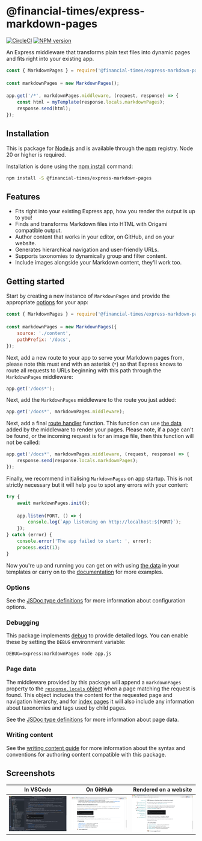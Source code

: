 # @financial-times/express-markdown-pages

[![CircleCI](https://img.shields.io/circleci/project/github/Financial-Times/express-markdown-pages/main.svg)](https://circleci.com/gh/Financial-Times/express-markdown-pages) [![NPM version](https://img.shields.io/npm/v/@financial-times/express-markdown-pages.svg)](https://www.npmjs.com/package/@financial-times/express-markdown-pages)

An Express middleware that transforms plain text files into dynamic pages and fits right into your existing app.

```js
const { MarkdownPages } = require('@financial-times/express-markdown-pages');

const markdownPages = new MarkdownPages();

app.get('/*', markdownPages.middleware, (request, response) => {
	const html = myTemplate(response.locals.markdownPages);
	response.send(html);
});
```

[1]: https://github.com/Financial-Times/biz-ops-api#api

## Installation

This is package for [Node.js] and is available through the [npm] registry. Node 20 or higher is required.

Installation is done using the [npm install] command:

```bash
npm install -S @financial-times/express-markdown-pages
```

[node.js]: https://nodejs.org/
[npm]: http://npmjs.com/
[npm install]: https://docs.npmjs.com/getting-started/installing-npm-packages-locally

## Features

-   Fits right into your existing Express app, how you render the output is up to you!
-   Finds and transforms Markdown files into HTML with Origami compatible output.
-   Author content that works in your editor, on GitHub, and on your website.
-   Generates hierarchical navigation and user-friendly URLs.
-   Supports taxonomies to dynamically group and filter content.
-   Include images alongside your Markdown content, they'll work too.

## Getting started

Start by creating a new instance of `MarkdownPages` and provide the appropriate [options](#options) for your app:

```js
const { MarkdownPages } = require('@financial-times/express-markdown-pages');

const markdownPages = new MarkdownPages({
	source: './content',
	pathPrefix: '/docs',
});
```

Next, add a new route to your app to serve your Markdown pages from, please note this must end with an asterisk (`*`) so that Express knows to route all requests to URLs beginning with this path through the `MarkdownPages` middleware:

```js
app.get('/docs*');
```

Next, add the `MarkdownPages` middleware to the route you just added:

```js
app.get('/docs*', markdownPages.middleware);
```

Next, add a final [route handler] function. This function can use [the data](#page-data) added by the middleware to render your pages. Please note, if a page can't be found, or the incoming request is for an image file, then this function will not be called:

```js
app.get('/docs*', markdownPages.middleware, (request, response) => {
	response.send(response.locals.markdownPages);
});
```

Finally, we recommend initialising `MarkdownPages` on app startup. This is not strictly necessary but it will help you to spot any errors with your content:

```js
try {
	await markdownPages.init();

	app.listen(PORT, () => {
		console.log(`App listening on http://localhost:${PORT}`);
	});
} catch (error) {
	console.error('The app failed to start: ', error);
	process.exit(1);
}
```

Now you're up and running you can get on with using [the data](#page-data) in your templates or carry on to the [documentation](docs/index.md) for more examples.

[route handler]: https://expressjs.com/en/guide/routing.html#route-handlers

### Options

See the [JSDoc type definitions](docs/jsdoc.md#Options) for more information about configuration options.

### Debugging

This package implements [debug] to provide detailed logs. You can enable these by setting the `DEBUG` environment variable:

```shell
DEBUG=express:markdownPages node app.js
```

[debug]: https://www.npmjs.com/package/debug

### Page data

The middleware provided by this package will append a `markdownPages` property to the [`response.locals` object](https://expressjs.com/en/4x/api.html#res.locals) when a page matching the request is found. This object includes the content for the requested page and navigation hierarchy, and for [index pages](docs/writing-content.md#index-pages) it will also include any information about taxonomies and tags used by child pages.

See the [JSDoc type definitions](docs/jsdoc.md#PageData) for more information about page data.

### Writing content

See the [writing content guide](docs/writing-content.md) for more information about the syntax and conventions for authoring content compatible with this package.

## Screenshots

| In VSCode                                          | On GitHub                                          | Rendered on a website                                        |
| -------------------------------------------------- | -------------------------------------------------- | ------------------------------------------------------------ |
| ![A page viewed in VSCode](docs/images/vscode.png) | ![A page viewed on GitHub](docs/images/github.png) | ![A page viewed in the web browser](docs/images/website.png) |
